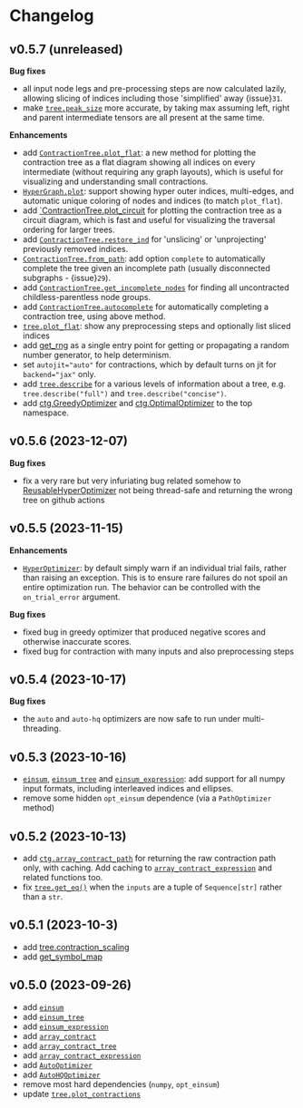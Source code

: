 # Changelog

## v0.5.7 (unreleased)

**Bug fixes**

- all input node legs and pre-processing steps are now calculated lazily,
  allowing slicing of indices including those 'simplified' away {issue}`31`.
- make [`tree.peak_size`](cotengra.ContractionTree.peak_size) more accurate,
  by taking max assuming left, right and parent intermediate tensors are all
  present at the same time.

**Enhancements**

- add [`ContractionTree.plot_flat`](cotengra.plot.plot_tree_flat): a new method
  for plotting the contraction tree as a flat diagram showing all indices on
  every intermediate (without requiring any graph layouts), which is useful for
  visualizing and understanding small contractions.
- [`HyperGraph.plot`](cotengra.plot.plot_hypergraph): support showing hyper
  outer indices, multi-edges, and automatic unique coloring of nodes and
  indices (to match `plot_flat`).
- add [`ContractionTree.plot_circuit](cotengra.plot.plot_tree_circuit) for
  plotting the contraction tree as a circuit diagram, which is fast and useful
  for visualizing the traversal ordering for larger trees.
- add [`ContractionTree.restore_ind`](cotengra.ContractionTree.restore_ind)
  for 'unslicing' or 'unprojecting' previously removed indices.
- [`ContractionTree.from_path`](cotengra.ContractionTree.from_path): add option
  `complete` to automatically complete the tree given an incomplete path
  (usually disconnected subgraphs - {issue}`29`).
- add [`ContractionTree.get_incomplete_nodes`](cotengra.ContractionTree.get_incomplete_nodes)
  for finding all uncontracted childless-parentless node groups.
- add [`ContractionTree.autocomplete`](cotengra.ContractionTree.autocomplete)
  for automatically completing a contraction tree, using above method.
- [`tree.plot_flat`](cotengra.plot.plot_tree_flat): show any preprocessing
  steps and optionally list sliced indices
- add [get_rng](cotengra.utils.get_rng) as a single entry point for getting or
  propagating a random number generator, to help determinism.
- set ``autojit="auto"`` for contractions, which by default turns on jit for
  `backend="jax"` only.
- add [`tree.describe`](cotengra.ContractionTree.describe) for a various levels
  of information about a tree, e.g. `tree.describe("full")` and
  `tree.describe("concise")`.
- add [ctg.GreedyOptimizer](cotengra.pathfinders.path_basic.GreedyOptimizer)
  and [ctg.OptimalOptimizer](cotengra.pathfinders.path_optimal.OptimalOptimizer)
  to the top namespace.


## v0.5.6 (2023-12-07)

**Bug fixes**

- fix a very rare but very infuriating bug related somehow to
  [ReusableHyperOptimizer](cotengra.ReusableHyperOptimizer) not being
  thread-safe and returning the wrong tree on github actions


## v0.5.5 (2023-11-15)

**Enhancements**

- [`HyperOptimizer`](cotengra.HyperOptimizer): by default simply warn if an
  individual trial fails, rather than raising an exception. This is to ensure
  rare failures do not spoil an entire optimization run. The behavior can
  be controlled with the `on_trial_error` argument.

**Bug fixes**

- fixed bug in greedy optimizer that produced negative scores and otherwise
  inaccurate scores.
- fixed bug for contraction with many inputs and also preprocessing steps


## v0.5.4 (2023-10-17)

**Bug fixes**

- the `auto` and `auto-hq` optimizers are now safe to run under multi-threading.

## v0.5.3 (2023-10-16)

- [``einsum``](cotengra.einsum), [`einsum_tree`](cotengra.einsum_tree)
  and [`einsum_expression`](cotengra.einsum_expression): add support for all
  numpy input formats, including interleaved indices and ellipses.
- remove some hidden `opt_einsum` dependence (via a `PathOptimizer` method)


## v0.5.2 (2023-10-13)

- add [``ctg.array_contract_path``](cotengra.array_contract_path) for returning
  the raw contraction path only, with caching. Add caching to
  [``array_contract_expression``](cotengra.array_contract_expression) and
  related functions too.
- fix [`tree.get_eq()`](cotengra.ContractionTree.get_eq) when the ``inputs``
  are a tuple of `Sequence[str]` rather than a `str`.


## v0.5.1 (2023-10-3)

- add [tree.contraction_scaling](cotengra.ContractionTree.contraction_scaling)
- add [get_symbol_map](cotengra.get_symbol_map)


## v0.5.0 (2023-09-26)

- add [`einsum`](cotengra.einsum)
- add [`einsum_tree`](cotengra.einsum_tree)
- add [`einsum_expression`](cotengra.einsum_expression)
- add [`array_contract`](cotengra.array_contract)
- add [`array_contract_tree`](cotengra.array_contract_tree)
- add [`array_contract_expression`](cotengra.array_contract_expression)
- add [`AutoOptimizer`](cotengra.AutoOptimizer)
- add [`AutoHQOptimizer`](cotengra.AutoHQOptimizer)
- remove most hard dependencies (`numpy`, `opt_einsum`)
- update [`tree.plot_contractions`](cotengra.plot.plot_contractions)
